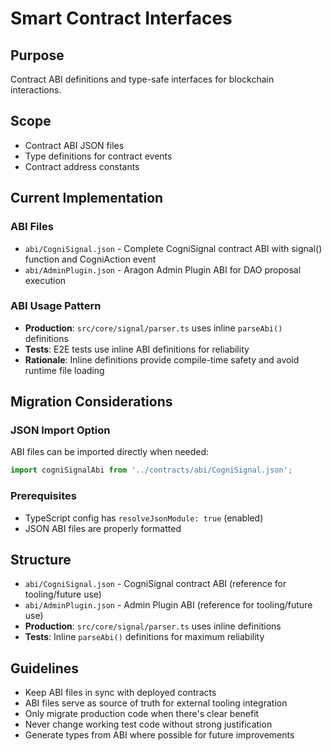 # Smart Contract Interfaces

## Purpose
Contract ABI definitions and type-safe interfaces for blockchain interactions.

## Scope
- Contract ABI JSON files
- Type definitions for contract events
- Contract address constants

## Current Implementation

### ABI Files
- `abi/CogniSignal.json` - Complete CogniSignal contract ABI with signal() function and CogniAction event
- `abi/AdminPlugin.json` - Aragon Admin Plugin ABI for DAO proposal execution

### ABI Usage Pattern
- **Production**: `src/core/signal/parser.ts` uses inline `parseAbi()` definitions
- **Tests**: E2E tests use inline ABI definitions for reliability
- **Rationale**: Inline definitions provide compile-time safety and avoid runtime file loading

## Migration Considerations

### JSON Import Option
ABI files can be imported directly when needed:
```typescript
import cogniSignalAbi from '../contracts/abi/CogniSignal.json';
```

### Prerequisites
- TypeScript config has `resolveJsonModule: true` (enabled)
- JSON ABI files are properly formatted

## Structure
- `abi/CogniSignal.json` - CogniSignal contract ABI (reference for tooling/future use)
- `abi/AdminPlugin.json` - Admin Plugin ABI (reference for tooling/future use)
- **Production**: `src/core/signal/parser.ts` uses inline definitions
- **Tests**: Inline `parseAbi()` definitions for maximum reliability

## Guidelines
- Keep ABI files in sync with deployed contracts
- ABI files serve as source of truth for external tooling integration
- Only migrate production code when there's clear benefit
- Never change working test code without strong justification
- Generate types from ABI where possible for future improvements